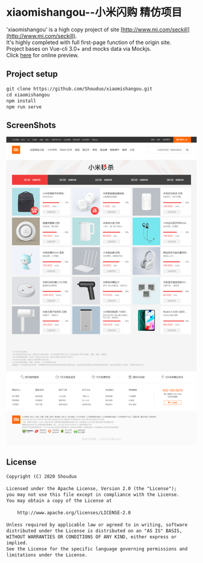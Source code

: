 # xiaomishangou--小米闪购 精仿项目
'xiaomishangou' is a high copy project of site [http://www.mi.com/seckill](http://www.mi.com/seckill).  
It's highly completed with full first-page function of the origin site.  
Project bases on Vue-cli 3.0+ and mocks data via Mockjs.  
Click [here](https://shouduo.github.io/xiaomishangou/) for online preview.
## Project setup
```
git clone https://github.com/Shouduo/xiaomishangou.git
cd xiaomishangou
npm install
npm run serve
```

## ScreenShots
![img](/screenshots/screencapture.png "PC browser")

## License
```
Copyright (C) 2020 Shouduo

Licensed under the Apache License, Version 2.0 (the "License");
you may not use this file except in compliance with the License.
You may obtain a copy of the License at

    http://www.apache.org/licenses/LICENSE-2.0

Unless required by applicable law or agreed to in writing, software
distributed under the License is distributed on an "AS IS" BASIS,
WITHOUT WARRANTIES OR CONDITIONS OF ANY KIND, either express or implied.
See the License for the specific language governing permissions and
limitations under the License.